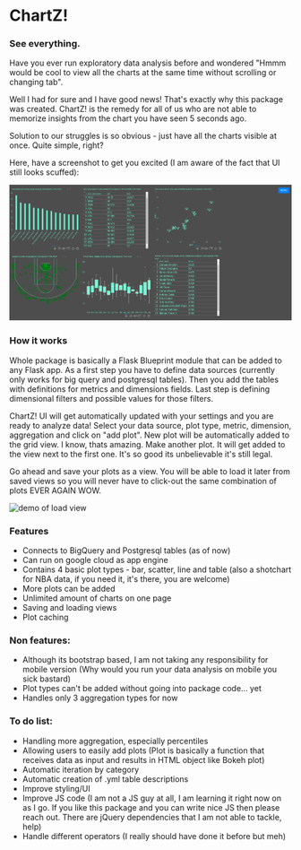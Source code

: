 
# ChartZ!

### See everything.

Have you ever run exploratory data analysis before and wondered "Hmmm would be cool to view all the charts at the same time without scrolling or changing tab". 

Well I had for sure and I have good news!  That's exactly why this package was created. ChartZ! is the remedy for all of us who are not able to memorize insights from the chart you have seen 5 seconds ago. 

Solution to our struggles is so obvious - just have all the charts visible at once. Quite simple, right?

Here, have a screenshot to get you excited (I am aware of the fact that UI still looks scuffed):

![view to make you excited](https://github.com/PatrickChodowski/chartz/blob/master/exciting_view.png "Exciting view")


### How it works

Whole package is basically a Flask Blueprint module that can be added to any Flask app. As a first step you have to define data sources (currently only works for big query and postgresql tables). Then you add the tables with definitions for metrics and dimensions fields. Last step is defining dimensional filters and possible values for those filters.

ChartZ! UI will get automatically updated with your settings and you are ready to analyze data! Select your data source, plot type, metric, dimension, aggregation and click on "add plot". New plot will be automatically added to the grid view. I know, thats amazing. Make another plot. It will get added to the view next to the first one. It's so good its unbelievable it's still legal.

Go ahead and save your plots as a view. You will be able to load it later from saved views so you will never have to click-out the same combination of plots EVER AGAIN WOW.

![demo of load view](https://streamable.com/r4kaaf "Load views")


### Features

 - Connects to BigQuery and Postgresql tables (as of now)
 - Can run on google cloud as app engine
 - Contains 4 basic plot types - bar, scatter, line and table (also a shotchart for NBA data, if you need it, it's there, you are welcome)
 - More plots can be added  
 - Unlimited amount of charts on one page
 - Saving and loading views
 - Plot caching

 
 
### Non features:
 - Although its bootstrap based, I am not taking any responsibility for mobile version (Why would you run your data analysis on mobile you sick bastard)
 - Plot types can't be added without going into package code... yet
 - Handles only 3 aggregation types for now
 
 
### To do list:
 
 - Handling more aggregation, especially percentiles
 - Allowing users to easily add plots (Plot is basically a function that receives data as input and results in HTML object like Bokeh plot)
 - Automatic iteration by category
 - Automatic creation of .yml table descriptions
 - Improve styling/UI
 - Improve JS code (I am not a JS guy at all, I am learning it right now on as I go. If you like this package and you can write nice JS then please reach out. There are jQuery dependencies that I am not able to tackle, help)
 - Handle different operators (I really should have done it before but meh)
 